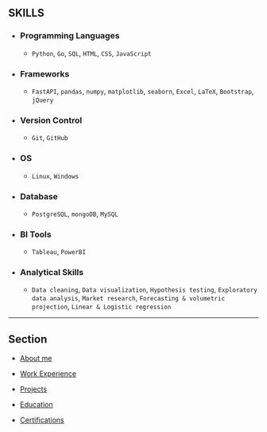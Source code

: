 ## SKILLS

- ### Programming Languages

    - `Python`, `Go`, `SQL`, `HTML`, `CSS`, `JavaScript`

- ### Frameworks

    - `FastAPI`, `pandas`, `numpy`, `matplotlib`, `seaborn`, `Excel`, `LaTeX`, `Bootstrap`, `jQuery`

- ### Version Control

    - `Git`, `GitHub`

- ### OS

    - `Linux`, `Windows`

- ### Database

    - `PostgreSQL`, `mongoDB`, `MySQL`

- ### BI Tools

    - `Tableau`, `PowerBI`

- ### Analytical Skills

    - `Data cleaning`, `Data visualization`, `Hypothesis testing`, `Exploratory data analysis`, `Market research`, `Forecasting & volumetric projection`, `Linear & Logistic regression`

---

## Section

- [About me](./index.md)

- [Work Experience](./work_experience.md)

- [Projects](./projects.md)

- [Education](./education.md)

- [Certifications](./certifications.md)
